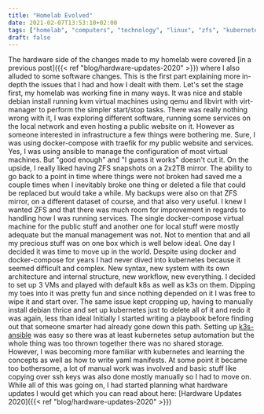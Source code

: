 ```yaml
---
title: "Homelab Evolved"
date: 2021-02-07T13:53:10+02:00
tags: ["homelab", "computers", "technology", "linux", "zfs", "kubernetes", "ansible"]
draft: false
---
```


The hardware side of the changes made to my homelab were covered [in a previous post]({{< ref "blog/hardware-updates-2020" >}}) where I also alluded to some software changes.
This is the first part explaining more in-depth the issues that I had and how I dealt with them.
Let's set the stage first, my homelab was working fine in many ways.
It was nice and stable debian install running kvm virtual machines using qemu and libvirt with virt-manager to perform the simpler start/stop tasks.
There was really nothing wrong with it, I was exploring different software, running some services on the local network and even hosting a public website on it.
However as someone interested in infrastructure a few things were bothering me.
Sure, I was using docker-compose with traefik for my public website and services.
Yes, I was using ansible to manage the configuration of most virtual machines.
But "good enough" and "I guess it works" doesn't cut it.
On the upside, I really liked having ZFS snapshots on a 2x2TB mirror.
The ability to go back to a point in time where things were not broken had saved me a couple times when I inevitably broke one thing or deleted a file that could be replaced but would take a while.
My backups were also on that ZFS mirror, on a different dataset of course, and that also very useful.
I knew I wanted ZFS and that there was much room for improvement in regards to handling how I was running services. The single docker-compose virtual machine for the public stuff and another one for local stuff were mostly adequate but the manual management was not.
Not to mention that and all my precious stuff was on one box which is well below ideal.
One day I decided it was time to move up in the world.
Despite using docker and docker-compose for years I had never dived into kubernetes because it seemed difficult and complex.
New syntax, new system with its own architecture and internal structure, new workflow, new everything.
I decided to set up 3 VMs and played with default k8s as well as k3s on them.
Dipping my toes into it was pretty fun and since nothing depended on it I was free to wipe it and start over.
The same issue kept cropping up, having to manually install debian thrice and set up kubernetes just to delete all of it and redo it was again, less than ideal
Initially I started writing a playbook before finding out that someone smarter had already gone down this path.
Setting up [k3s-ansible](https://github.com/k3s-io/k3s-ansible) was easy so there was at least kubernetes setup automation but the whole thing was too thrown together there was no shared storage.
However, I was becoming more familiar with kubernetes and learning the concepts as well as how to write yaml manifests.
At some point it became too bothersome, a lot of manual work was involved and basic stuff like copying over ssh keys was also done mostly manually so I had to move on.
While all of this was going on, I had started planning what hardware updates I would get which you can read about here: [Hardware Updates 2020]({{< ref "blog/hardware-updates-2020" >}})
